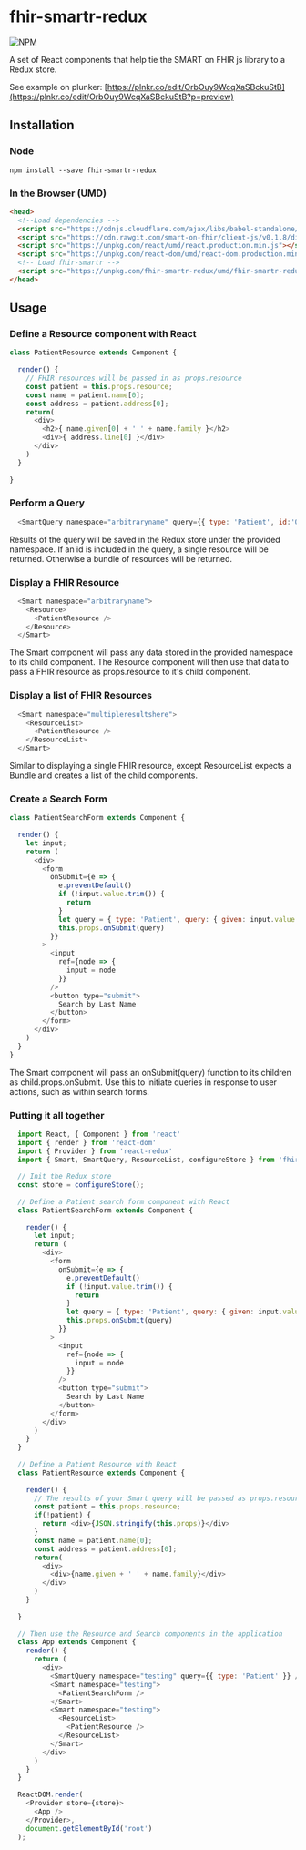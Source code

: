 # fhir-smartr-redux

[![NPM](https://nodei.co/npm/<fhir-smartr-redux>.png)](https://npmjs.org/package/fhir-smartr-redux)

A set of React components that help tie the SMART on FHIR js library to a Redux store.

See example on plunker: [https://plnkr.co/edit/OrbOuy9WcqXaSBckuStB](https://plnkr.co/edit/OrbOuy9WcqXaSBckuStB?p=preview)

## Installation
### Node
```
npm install --save fhir-smartr-redux
```

### In the Browser (UMD)
```html
<head>
  <!--Load dependencies -->
  <script src="https://cdnjs.cloudflare.com/ajax/libs/babel-standalone/6.26.0/babel.min.js"></script>
  <script src="https://cdn.rawgit.com/smart-on-fhir/client-js/v0.1.8/dist/fhir-client.js"></script>
  <script src="https://unpkg.com/react/umd/react.production.min.js"></script>
  <script src="https://unpkg.com/react-dom/umd/react-dom.production.min.js"></script>
  <!-- Load fhir-smartr -->
  <script src="https://unpkg.com/fhir-smartr-redux/umd/fhir-smartr-redux.min.js"></script>
</head>
```

## Usage
### Define a Resource component with React
```javascript
class PatientResource extends Component {
  
  render() {
    // FHIR resources will be passed in as props.resource
    const patient = this.props.resource;
    const name = patient.name[0];
    const address = patient.address[0];
    return(
      <div>
        <h2>{ name.given[0] + ' ' + name.family }</h2>
        <div>{ address.line[0] }</div>
      </div>
    )
  }
  
}
```

### Perform a Query
```javascript
  <SmartQuery namespace="arbitraryname" query={{ type: 'Patient', id:'099e7de7-c952-40e2-9b4e-0face78c9d80' }} />
```
Results of the query will be saved in the Redux store under the provided namespace.
If an id is included in the query, a single resource will be returned. 
Otherwise a bundle of resources will be returned.

### Display a FHIR Resource
```javascript
  <Smart namespace="arbitraryname">
    <Resource>
      <PatientResource />
    </Resource>
  </Smart>
```
The Smart component will pass any data stored in the provided namespace to its child component.
The Resource component will then use that data to pass a FHIR resource as props.resource to it's child component.

### Display a list of FHIR Resources
```javascript
  <Smart namespace="multipleresultshere">
    <ResourceList>
      <PatientResource />
    </ResourceList>
  </Smart>
```
Similar to displaying a single FHIR resource, except ResourceList expects a Bundle and creates a list of the child components.

### Create a Search Form
```javascript
class PatientSearchForm extends Component {
  
  render() {
    let input;
    return (
      <div>
        <form
          onSubmit={e => {
            e.preventDefault()
            if (!input.value.trim()) {
              return
            }
            let query = { type: 'Patient', query: { given: input.value.trim() } }
            this.props.onSubmit(query)
          }}
        >
          <input
            ref={node => {
              input = node
            }}
          />
          <button type="submit">
            Search by Last Name
          </button>
        </form>
      </div>
    )
  }
}
```
The Smart component will pass an onSubmit(query) function to its children as child.props.onSubmit. Use this to initiate queries in response to user actions, such as within search forms.

### Putting it all together
```javascript
  import React, { Component } from 'react'
  import { render } from 'react-dom'
  import { Provider } from 'react-redux'
  import { Smart, SmartQuery, ResourceList, configureStore } from 'fhir-smartr-redux'
  
  // Init the Redux store
  const store = configureStore();
  
  // Define a Patient search form component with React
  class PatientSearchForm extends Component {
    
    render() {
      let input;
      return (
        <div>
          <form
            onSubmit={e => {
              e.preventDefault()
              if (!input.value.trim()) {
                return
              }
              let query = { type: 'Patient', query: { given: input.value.trim() } }
              this.props.onSubmit(query)
            }}
          >
            <input
              ref={node => {
                input = node
              }}
            />
            <button type="submit">
              Search by Last Name
            </button>
          </form>
        </div>
      )
    }
  }
  
  // Define a Patient Resource with React
  class PatientResource extends Component {
    
    render() {
      // The results of your Smart query will be passed as props.resource to this component
      const patient = this.props.resource;
      if(!patient) {
        return <div>{JSON.stringify(this.props)}</div>
      }
      const name = patient.name[0];
      const address = patient.address[0];
      return(
        <div>
          <div>{name.given + ' ' + name.family}</div>
        </div>
      )
    }
    
  }
  
  // Then use the Resource and Search components in the application
  class App extends Component {
    render() {
      return (
        <div>
          <SmartQuery namespace="testing" query={{ type: 'Patient' }} />
          <Smart namespace="testing">
            <PatientSearchForm />
          </Smart>
          <Smart namespace="testing">
            <ResourceList>
              <PatientResource />
            </ResourceList>
          </Smart>
        </div>
      )
    }
  }
  
  ReactDOM.render(
    <Provider store={store}>
      <App />
    </Provider>,
    document.getElementById('root')
  );
```

[build-badge]: https://img.shields.io/travis/user/repo/master.png?style=flat-square
[build]: https://travis-ci.org/user/repo

[npm-badge]: https://img.shields.io/npm/v/npm-package.png?style=flat-square
[npm]: https://www.npmjs.org/package/npm-package

[coveralls-badge]: https://img.shields.io/coveralls/user/repo/master.png?style=flat-square
[coveralls]: https://coveralls.io/github/user/repo
